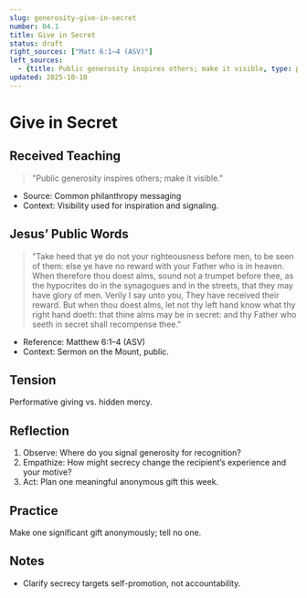 ```yaml
---
slug: generosity-give-in-secret
number: 04.1
title: Give in Secret
status: draft
right_sources: ["Matt 6:1–4 (ASV)"]
left_sources:
  - {title: Public generosity inspires others; make it visible, type: paraphrase}
updated: 2025-10-10
---
```


# Give in Secret

## Received Teaching
> "Public generosity inspires others; make it visible."
- Source: Common philanthropy messaging
- Context: Visibility used for inspiration and signaling.

## Jesus’ Public Words
> "Take heed that ye do not your righteousness before men, to be seen of them: else ye have no reward with your Father who is in heaven. When therefore thou doest alms, sound not a trumpet before thee, as the hypocrites do in the synagogues and in the streets, that they may have glory of men. Verily I say unto you, They have received their reward. But when thou doest alms, let not thy left hand know what thy right hand doeth: that thine alms may be in secret: and thy Father who seeth in secret shall recompense thee."
- Reference: Matthew 6:1–4 (ASV)
- Context: Sermon on the Mount, public.

## Tension
Performative giving vs. hidden mercy.

## Reflection
1. Observe: Where do you signal generosity for recognition?
2. Empathize: How might secrecy change the recipient’s experience and your motive?
3. Act: Plan one meaningful anonymous gift this week.

## Practice
Make one significant gift anonymously; tell no one.

## Notes
- Clarify secrecy targets self-promotion, not accountability.
